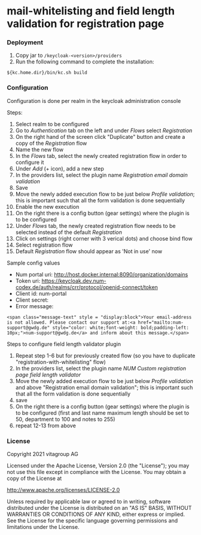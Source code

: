 

# mail-whitelisting and field length validation for registration page

### Deployment

1. Copy jar to ```/keycloak-<version>/providers```
2. Run the following command to complete the installation:
```
${kc.home.dir}/bin/kc.sh build
```

### Configuration

Configuration is done per realm in the keycloak administration console

Steps:

1. Select realm to be configured
2. Go to *Authentication* tab on the left and under *Flows* select *Registration* 
3. On the right hand of the screen click "Duplicate" button and create a copy of the *Registration* flow
4. Name the new flow
5. In the *Flows* tab, select the newly created registration flow in order to configure it
6. Under *Add* (+ icon), add a new step 
7. In the providers list, select the plugin name *Registration email domain validation*
8. Save
9. Move the newly added execution flow to be just below *Profile validation*; this is important such that all the form validation is done sequentially
10. Enable the new execution 
11. On the right there is a config button (gear settings) where the plugin is to be configured
12. Under *Flows* tab, the newly created registration flow needs to be selected instead of the default *Registration* 
13. Click on settings (right corner with 3 verical dots) and choose bind flow
14. Select registration flow
15. Default *Registration* flow should appear as 'Not in use' now

Sample config values

* Num portal uri: http://host.docker.internal:8090/organization/domains
* Token uri: https://keycloak.dev.num-codex.de/auth/realms/crr/protocol/openid-connect/token
* Client id: num-portal
* Client secret: <num-portal-client-secret>
* Error message: 

```<span class="message-text" style = "display:block">Your email-address is not allowed. Please contact our support at:<a href="mailto:num-support@gwdg.de" style="color: white;font-weight: bold;padding-left: 10px;">num-support@gwdg.de</a> and inform about this message.</span>``` 

Steps to configure field length validator plugin
1. Repeat step 1-6 but for previously created flow (so you have to duplicate "registration-with-whitelisting" flow)
2. In the providers list, select the plugin name *NUM Custom registration page field length validator*
3. Move the newly added execution flow to be just below *Profile validation*  and above "Registration email domain validation"; this is important such that all the form validation is done sequentially
4. save
5. On the right there is a config button (gear settings) where the plugin is to be configured (first and last name maximum length should be set to 50, department to 100 and notes to 255)
6. repeat 12-13 from above
### License

Copyright 2021 vitagroup AG

Licensed under the Apache License, Version 2.0 (the "License");
you may not use this file except in compliance with the License.
You may obtain a copy of the License at

http://www.apache.org/licenses/LICENSE-2.0

Unless required by applicable law or agreed to in writing, software
distributed under the License is distributed on an "AS IS" BASIS,
WITHOUT WARRANTIES OR CONDITIONS OF ANY KIND, either express or implied.
See the License for the specific language governing permissions and
limitations under the License.
